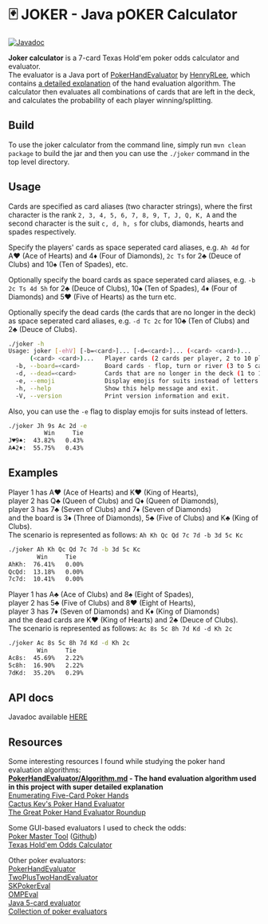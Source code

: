 # 🃏 JOKER - Java pOKER Calculator

[![Javadoc](https://img.shields.io/badge/JavaDoc-Online-green)](https://davidruda.github.io/joker-calc/docs)

**Joker calculator** is a 7-card Texas Hold'em poker odds calculator and evaluator.  
The evaluator is a Java port of [PokerHandEvaluator](https://github.com/HenryRLee/PokerHandEvaluator) by [HenryRLee](https://github.com/HenryRLee), 
which contains [a detailed explanation](https://github.com/HenryRLee/PokerHandEvaluator/blob/master/Documentation/Algorithm.md) of the hand evaluation algorithm.
The calculator then evaluates all combinations of cards that are left in the deck, and calculates the probability of each player winning/splitting.

## Build
To use the joker calculator from the command line, simply run `mvn clean package` to build the jar and then you can use the `./joker` command in the top level directory.

## Usage
Cards are specified as card aliases (two character strings), where the first character is the rank 
`2, 3, 4, 5, 6, 7, 8, 9, T, J, Q, K, A` and the second character is the suit `c, d, h, s` for clubs, diamonds, hearts and spades respectively.  

Specify the players' cards as space seperated card aliases, e.g. `Ah 4d` for A♥️ (Ace of Hearts) and 4♦️ (Four of Diamonds), 
`2c Ts` for 2♣️ (Deuce of Clubs) and 10♠️ (Ten of Spades), etc.

Optionally specify the board cards as space seperated card aliases, e.g. `-b 2c Ts 4d 5h` 
for 2♣️ (Deuce of Clubs), 10♠️ (Ten of Spades), 4♦️ (Four of Diamonds) and 5♥️ (Five of Hearts) as the turn etc.

Optionally specify the dead cards (the cards that are no longer in the deck) as space 
seperated card aliases, e.g. `-d Tc 2c` for 10♣️ (Ten of Clubs) and 2♣️ (Deuce of Clubs).

```bash
./joker -h
Usage: joker [-ehV] [-b=<card>]... [-d=<card>]... (<card> <card>)...
      (<card> <card>)...   Player cards (2 cards per player, 2 to 10 players).
  -b, --board=<card>       Board cards - flop, turn or river (3 to 5 cards).
  -d, --dead=<card>        Cards that are no longer in the deck (1 to 19 cards).
  -e, --emoji              Display emojis for suits instead of letters.
  -h, --help               Show this help message and exit.
  -V, --version            Print version information and exit.
```

Also, you can use the `-e` flag to display emojis for suits instead of letters.
```bash
./joker Jh 9s Ac 2d -e
          Win     Tie
J♥️9♠️:  43.82%   0.43%
A♣️2♦️:  55.75%   0.43%
```

## Examples

Player 1 has A♥️ (Ace of Hearts) and K️♥️ (King of Hearts),  
player 2 has Q♣️ (Queen of Clubs) and Q♦️ (Queen of Diamonds),  
player 3 has 7♣️ (Seven of Clubs) and 7♦️ (Seven of Diamonds)  
and the board is 3♦️ (Three of Diamonds), 5♣️ (Five of Clubs) and K♣️ (King of Clubs).  
The scenario is represented as follows: `Ah Kh Qc Qd 7c 7d -b 3d 5c Kc`  

```bash
./joker Ah Kh Qc Qd 7c 7d -b 3d 5c Kc
        Win     Tie
AhKh:  76.41%   0.00%
QcQd:  13.18%   0.00%
7c7d:  10.41%   0.00%
```

Player 1 has A♣️ (Ace of Clubs) and 8♠️ (Eight of Spades),  
player 2 has 5♣️ (Five of Clubs) and 8♥️ (Eight of Hearts),  
player 3 has 7♦️ (Seven of Diamonds) and K♦️ (King of Diamonds)  
and the dead cards are K♥️ (King of Hearts) and 2♣️ (Deuce of Clubs).  
The scenario is represented as follows: `Ac 8s 5c 8h 7d Kd -d Kh 2c`

```bash
./joker Ac 8s 5c 8h 7d Kd -d Kh 2c
        Win     Tie
Ac8s:  45.69%   2.22%
5c8h:  16.90%   2.22%
7dKd:  35.20%   0.29%
```

## API docs
Javadoc available [HERE](https://davidruda.github.io/joker-calc/docs)

## Resources
Some interesting resources I found while studying the poker hand evaluation algorithms:  
**[PokerHandEvaluator/Algorithm.md](https://github.com/HenryRLee/PokerHandEvaluator/blob/master/Documentation/Algorithm.md) - The hand evaluation algorithm used in this project with super detailed explanation**  
[Enumerating Five-Card Poker Hands](http://suffe.cool/poker/7462.html)  
[Cactus Kev's Poker Hand Evaluator](http://suffe.cool/poker/evaluator.html)  
[The Great Poker Hand Evaluator Roundup](https://www.codingthewheel.com/archives/poker-hand-evaluator-roundup/)  

Some GUI-based evaluators I used to check the odds:  
[Poker Master Tool](https://pokermastertool.bartoszputek.pl/) ([Github](https://github.com/bartoszputek/poker-master-tool))  
[Texas Hold'em Odds Calculator](https://www.cardplayer.com/poker-tools/odds-calculator/texas-holdem)  

Other poker evaluators:  
[PokerHandEvaluator](https://github.com/HenryRLee/PokerHandEvaluator)  
[TwoPlusTwoHandEvaluator](https://github.com/tangentforks/TwoPlusTwoHandEvaluator)  
[SKPokerEval](https://github.com/kennethshackleton/SKPokerEval)  
[OMPEval](https://github.com/zekyll/OMPEval)  
[Java 5-card evaluator](https://github.com/jmp/poker-hand-evaluator)  
[Collection of poker evaluators](https://github.com/tangentforks/XPokerEval)  
